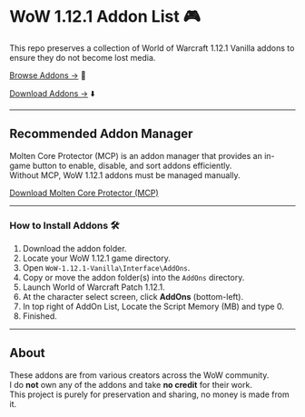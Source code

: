 # WoW 1.12.1 Addon List 🎮

This repo preserves a collection of World of Warcraft 1.12.1 Vanilla addons to ensure they do not become lost media.

[Browse Addons →](./Wow%201.12.1%20Addons%20(Click%20Here)) 📂

[Download Addons →](https://github.com/RSKCS2/WoW-1.12.1-Addon-List/releases/download/Addon_Collection/WoW.1.12.1.Addons.7z) ⬇️

---

## Recommended Addon Manager

Molten Core Protector (MCP) is an addon manager that provides an in-game button to enable, disable, and sort addons efficiently.  
Without MCP, WoW 1.12.1 addons must be managed manually.

[Download Molten Core Protector (MCP)](https://github.com/RSKCS2/WoW-1.12.1-Addon-List/releases/download/1.12.1/Molten.Core.Protector.MCP.7z)

---

### How to Install Addons 🛠️

1. Download the addon folder.  
2. Locate your WoW 1.12.1 game directory.  
3. Open `WoW-1.12.1-Vanilla\Interface\AddOns`.  
4. Copy or move the addon folder(s) into the `AddOns` directory.  
5. Launch World of Warcraft Patch 1.12.1.  
6. At the character select screen, click **AddOns** (bottom-left).  
7. In top right of AddOn List, Locate the Script Memory (MB) and type 0.
8. Finished.

---

## About

These addons are from various creators across the WoW community.  
I do **not** own any of the addons and take **no credit** for their work.  
This project is purely for preservation and sharing, no money is made from it.
